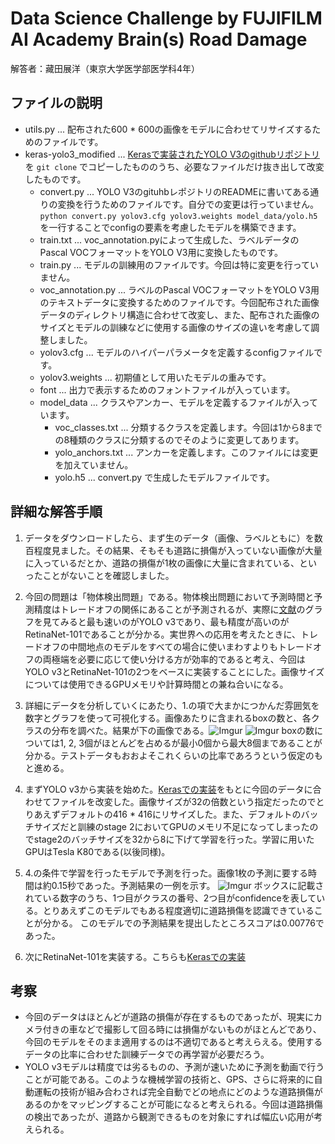 # Data Science Challenge by FUJIFILM AI Academy Brain(s) Road Damage

解答者：藏田展洋（東京大学医学部医学科4年）

## ファイルの説明
- utils.py ... 配布された600 * 600の画像をモデルに合わせてリサイズするためのファイルです。
- keras-yolo3_modified ... [Kerasで実装されたYOLO V3のgithubリポジトリ](https://github.com/qqwweee/keras-yolo3)を `git clone` でコピーしたもののうち、必要なファイルだけ抜き出して改変したものです。
  - convert.py ... YOLO V3のgituhbレポジトリのREADMEに書いてある通りの変換を行うためのファイルです。自分での変更は行っていません。 `python convert.py yolov3.cfg yolov3.weights model_data/yolo.h5` を一行することでconfigの要素を考慮したモデルを構築できます。
  - train.txt ... voc_annotation.pyによって生成した、ラベルデータのPascal VOCフォーマットをYOLO V3用に変換したものです。
  - train.py ... モデルの訓練用のファイルです。今回は特に変更を行っていません。
  - voc_annotation.py ... ラベルのPascal VOCフォーマットをYOLO V3用のテキストデータに変換するためのファイルです。今回配布された画像データのディレクトリ構造に合わせて改変し、また、配布された画像のサイズとモデルの訓練などに使用する画像のサイズの違いを考慮して調整しました。
  - yolov3.cfg ... モデルのハイパーパラメータを定義するconfigファイルです。
  - yolov3.weights ... 初期値として用いたモデルの重みです。
  - font ... 出力で表示するためのフォントファイルが入っています。
  - model_data ... クラスやアンカー、モデルを定義するファイルが入っています。
    - voc_classes.txt ... 分類するクラスを定義します。今回は1から8までの8種類のクラスに分類するのでそのように変更してあります。
    - yolo_anchors.txt ... アンカーを定義します。このファイルには変更を加えていません。
    - yolo.h5 ... convert.py で生成したモデルファイルです。

## 詳細な解答手順

1. データをダウンロードしたら、まず生のデータ（画像、ラベルともに）を数百程度見ました。その結果、そもそも道路に損傷が入っていない画像が大量に入っているだとか、道路の損傷が1枚の画像に大量に含まれている、といったことがないことを確認しました。

2. 今回の問題は「物体検出問題」である。物体検出問題において予測時間と予測精度はトレードオフの関係にあることが予測されるが、実際に[文献](https://pjreddie.com/media/files/papers/YOLOv3.pdf)のグラフを見てみると最も速いのがYOLO v3であり、最も精度が高いのがRetinaNet-101であることが分かる。実世界への応用を考えたときに、トレードオフの中間地点のモデルをすべての場合に使いまわすよりもトレードオフの両極端を必要に応じて使い分ける方が効率的であると考え、今回はYOLO v3とRetinaNet-101の2つをベースに実装することにした。画像サイズについては使用できるGPUメモリや計算時間との兼ね合いになる。

3. 詳細にデータを分析していくにあたり、1.の項で大まかにつかんだ雰囲気を数字とグラフを使って可視化する。画像あたりに含まれるboxの数と、各クラスの分布を調べた。結果が下の画像である。![Imgur](https://i.imgur.com/U3Gf7f7.png)
![Imgur](https://i.imgur.com/HGP7TKK.png)
boxの数については1, 2, 3個がほとんどを占めるが最小0個から最大8個まであることが分かる。テストデータもおおよそこれくらいの比率であろうという仮定のもと進める。

4. まずYOLO v3から実装を始めた。[Kerasでの実装](https://github.com/qqwweee/keras-yolo3)をもとに今回のデータに合わせてファイルを改変した。画像サイズが32の倍数という指定だったのでとりあえずデフォルトの416 * 416にリサイズした。また、デフォルトのバッチサイズだと訓練のstage 2においてGPUのメモリ不足になってしまったのでstage2のバッチサイズを32から8に下げて学習を行った。学習に用いたGPUはTesla K80である(以後同様)。

5. 4.の条件で学習を行ったモデルで予測を行った。画像1枚の予測に要する時間は約0.15秒であった。予測結果の一例を示す。
![Imgur](https://i.imgur.com/VlEVwwB.jpg)
ボックスに記載されている数字のうち、1つ目がクラスの番号、2つ目がconfidenceを表している。とりあえずこのモデルでもある程度適切に道路損傷を認識できていることが分かる。
このモデルでの予測結果を提出したところスコアは0.00776であった。

6. 次にRetinaNet-101を実装する。こちらも[Kerasでの実装]()



## 考察
- 今回のデータはほとんどが道路の損傷が存在するものであったが、現実にカメラ付きの車などで撮影して回る時には損傷がないものがほとんどであり、今回のモデルをそのまま適用するのは不適切であると考えらえる。使用するデータの比率に合わせた訓練データでの再学習が必要だろう。
- YOLO v3モデルは精度では劣るものの、予測が速いために予測を動画で行うことが可能である。このような機械学習の技術と、GPS、さらに将来的に自動運転の技術が組み合わされば完全自動でどの地点にどのような道路損傷があるのかをマッピングすることが可能になると考えられる。今回は道路損傷の検出であったが、道路から観測できるものを対象にすれば幅広い応用が考えられる。
